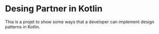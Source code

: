 # Desing Partner in Kotlin

Thia is a projet to show some ways that a developer can implement design patterns in Kotlin.
